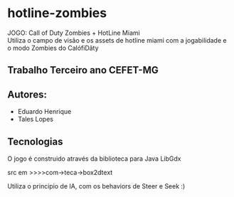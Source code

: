# hotline-zombies
JOGO: Call of Duty Zombies + HotLine Miami  
Utiliza o campo de visão e os assets de hotline miami com a jogabilidade e o modo Zombies do CalófiDâty

## Trabalho Terceiro ano CEFET-MG 

## Autores: 
* Eduardo Henrique 
* Tales Lopes

## Tecnologias
O jogo é construido através da biblioteca para Java LibGdx  
  
src em >>>>com->teca->box2dtext  
  
Utiliza o principio de IA, com os behaviors de Steer e Seek :)
